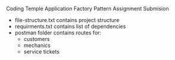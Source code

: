 Coding Temple Application Factory Pattern Assignment Submision

- file-structure.txt contains project structure
- requirments.txt contains list of dependencies
- postman folder contains routes for:
  - customers
  - mechanics
  - service tickets

